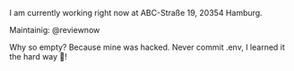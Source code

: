 I am currently working right now at ABC-Straße 19, 20354 Hamburg.

Maintainig: @reviewnow

Why so empty? Because mine was hacked. Never commit .env, I learned it the hard way 🫠!
